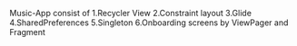 Music-App consist of 
1.Recycler View
2.Constraint layout
3.Glide
4.SharedPreferences
5.Singleton
6.Onboarding screens by ViewPager and Fragment
